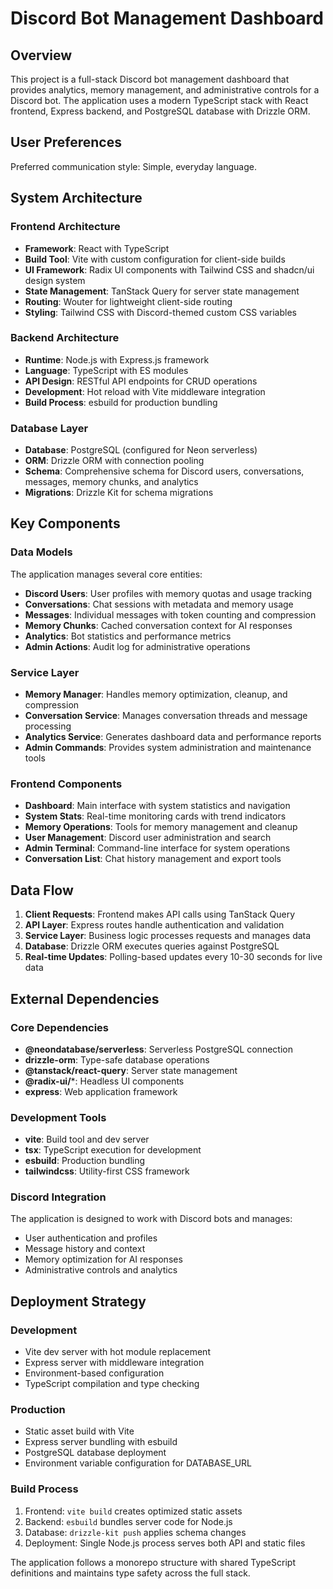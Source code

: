 # Discord Bot Management Dashboard

## Overview

This project is a full-stack Discord bot management dashboard that provides analytics, memory management, and administrative controls for a Discord bot. The application uses a modern TypeScript stack with React frontend, Express backend, and PostgreSQL database with Drizzle ORM.

## User Preferences

Preferred communication style: Simple, everyday language.

## System Architecture

### Frontend Architecture
- **Framework**: React with TypeScript
- **Build Tool**: Vite with custom configuration for client-side builds
- **UI Framework**: Radix UI components with Tailwind CSS and shadcn/ui design system
- **State Management**: TanStack Query for server state management
- **Routing**: Wouter for lightweight client-side routing
- **Styling**: Tailwind CSS with Discord-themed custom CSS variables

### Backend Architecture
- **Runtime**: Node.js with Express.js framework
- **Language**: TypeScript with ES modules
- **API Design**: RESTful API endpoints for CRUD operations
- **Development**: Hot reload with Vite middleware integration
- **Build Process**: esbuild for production bundling

### Database Layer
- **Database**: PostgreSQL (configured for Neon serverless)
- **ORM**: Drizzle ORM with connection pooling
- **Schema**: Comprehensive schema for Discord users, conversations, messages, memory chunks, and analytics
- **Migrations**: Drizzle Kit for schema migrations

## Key Components

### Data Models
The application manages several core entities:
- **Discord Users**: User profiles with memory quotas and usage tracking
- **Conversations**: Chat sessions with metadata and memory usage
- **Messages**: Individual messages with token counting and compression
- **Memory Chunks**: Cached conversation context for AI responses
- **Analytics**: Bot statistics and performance metrics
- **Admin Actions**: Audit log for administrative operations

### Service Layer
- **Memory Manager**: Handles memory optimization, cleanup, and compression
- **Conversation Service**: Manages conversation threads and message processing
- **Analytics Service**: Generates dashboard data and performance reports
- **Admin Commands**: Provides system administration and maintenance tools

### Frontend Components
- **Dashboard**: Main interface with system statistics and navigation
- **System Stats**: Real-time monitoring cards with trend indicators
- **Memory Operations**: Tools for memory management and cleanup
- **User Management**: Discord user administration and search
- **Admin Terminal**: Command-line interface for system operations
- **Conversation List**: Chat history management and export tools

## Data Flow

1. **Client Requests**: Frontend makes API calls using TanStack Query
2. **API Layer**: Express routes handle authentication and validation
3. **Service Layer**: Business logic processes requests and manages data
4. **Database**: Drizzle ORM executes queries against PostgreSQL
5. **Real-time Updates**: Polling-based updates every 10-30 seconds for live data

## External Dependencies

### Core Dependencies
- **@neondatabase/serverless**: Serverless PostgreSQL connection
- **drizzle-orm**: Type-safe database operations
- **@tanstack/react-query**: Server state management
- **@radix-ui/***: Headless UI components
- **express**: Web application framework

### Development Tools
- **vite**: Build tool and dev server
- **tsx**: TypeScript execution for development
- **esbuild**: Production bundling
- **tailwindcss**: Utility-first CSS framework

### Discord Integration
The application is designed to work with Discord bots and manages:
- User authentication and profiles
- Message history and context
- Memory optimization for AI responses
- Administrative controls and analytics

## Deployment Strategy

### Development
- Vite dev server with hot module replacement
- Express server with middleware integration
- Environment-based configuration
- TypeScript compilation and type checking

### Production
- Static asset build with Vite
- Express server bundling with esbuild
- PostgreSQL database deployment
- Environment variable configuration for DATABASE_URL

### Build Process
1. Frontend: `vite build` creates optimized static assets
2. Backend: `esbuild` bundles server code for Node.js
3. Database: `drizzle-kit push` applies schema changes
4. Deployment: Single Node.js process serves both API and static files

The application follows a monorepo structure with shared TypeScript definitions and maintains type safety across the full stack.